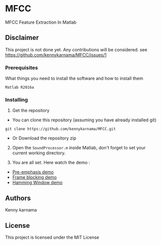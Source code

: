 # MFCC
MFCC Feature Extraction In Matlab

## Disclaimer
This project is not done yet. Any contributions will be considered. see https://github.com/kennykarnama/MFCC/issues/1

### Prerequisites

What things you need to install the software and how to install them

```
Matlab R2016a
```

### Installing

1. Get the repository

- You can clone this repository (assuming you have already installed git)
```
git clone https://github.com/kennykarnama/MFCC.git
```

 - Or Download the repository zip

2. Open the `SoundProcessor.m` inside Matlab, don't forget to set your current working directory. 

3. You are all set. Here watch the demo :

- [Pre-emphasis demo](https://www.youtube.com/watch?v=ZkqIacAxDXM])
- [Frame blocking demo](https://www.youtube.com/watch?v=3LUPYwzlHzI)
- [Hamming Window demo](https://www.youtube.com/watch?v=RnSS8YUlr10)


## Authors

Kenny karnama

## License

This project is licensed under the MIT License

